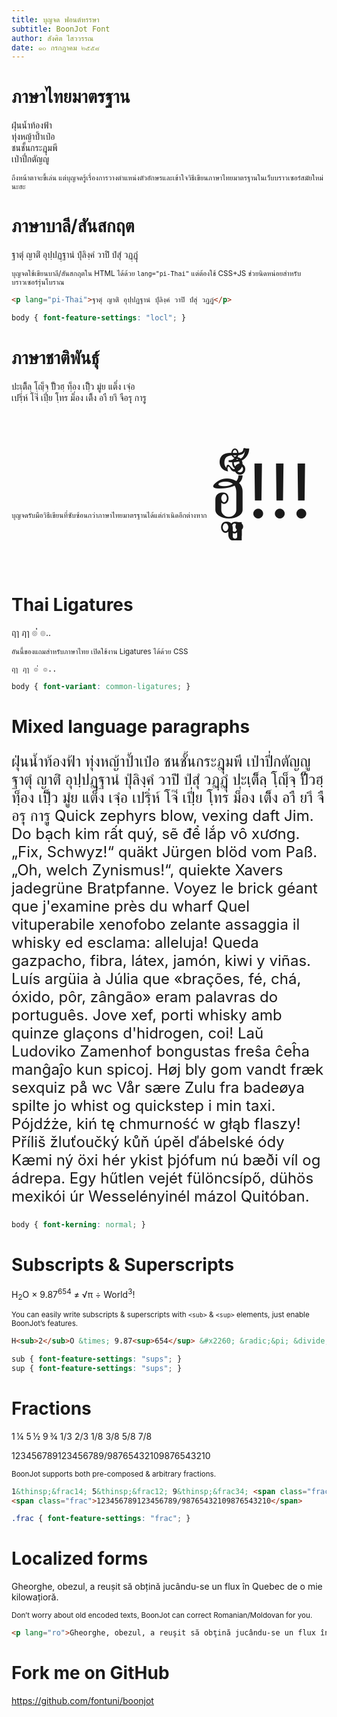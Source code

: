 ```yaml
---
title: บุญจด ฟอนต์หรรษา
subtitle: BoonJot Font
author: สังศิต ไสววรรณ
date: ๑๐ กรกฎาคม ๒๕๕๘
---
```


# ภาษาไทยมาตรฐาน

ฝุ่นน้ำท้องฟ้า  
ทุ่งหญ้าป้ำเป๋อ  
ชนชั้นกระฎุมพี  
เป่าปี่กตัญญู

<small>ถึงหน้าตาจะขี้เล่น แต่บุญจดรู้เรื่องการวางตำแหน่งตัวอักษรและเข้าใจวิธีเขียนภาษาไทยมาตรฐานในเว็บบราวเซอร์สมัยใหม่นะฮะ</small>

# ภาษาบาลี/สันสกฤต

<p lang="pi-Thai">ฐาตุํ ญาติํ อุปฺปฏฺฐานํ ปุํลิงฺคํ วาปิํ ปํสุํ วฏฺฏุํ</p>

<small>บุญจดใช้เขียนบาลี/สันสกฤตใน HTML ได้ด้วย `lang="pi-Thai"` แต่ต้องใช้ CSS+JS ช่วยนิดหน่อยสำหรับบราวเซอร์รุ่นโบราณ</small>

~~~html
<p lang="pi-Thai">ฐาตุํ ญาติํ อุปฺปฏฺฐานํ ปุํลิงฺคํ วาปิํ ปํสุํ วฏฺฏุํ</p>
~~~

~~~css
body { font-feature-settings: "locl"; }
~~~

# ภาษาชาติพันธุ์

ปะเฺติ็ลฺ โฺญฺ็จฺ ปั็วฮฺ ทฺ็อง เปฺิ็ว มูํย แต็่ง เจฺํอ  
เปรฺิ่ห์ โจ๊่ เปฺี่ย โฺทร ม็่อง เติ็ง อาื ยาึ จือรฺุ การฺู

<small>บุญจดรับมือวิธีเขียนที่ซับซ้อนกว่าภาษาไทยมาตรฐานได้แต่กำเนิดอีกต่างหาก <span style="font-size:120px;line-height:2.1em;">ฮฺูุ็ํ้!!!</span></small>

# Thai Ligatures

ฤๅ ฦๅ ๏่่ ๏..

<small>อันนี้ของแถมสำหรับภาษาไทย เปิดใช้งาน Ligatures ได้ด้วย CSS</small>

~~~
ฤๅ ฦๅ ๏่่ ๏..
~~~

~~~css
body { font-variant: common-ligatures; }
~~~

# Mixed language paragraphs

<p style="font-size:24px; text-align:left;">
ฝุ่นน้ำท้องฟ้า ทุ่งหญ้าป้ำเป๋อ ชนชั้นกระฎุมพี เป่าปี่กตัญญู <span lang="pi-Thai">ฐาตุํ ญาติํ อุปฺปฏฺฐานํ ปุํลิงฺคํ วาปิํ ปํสุํ วฏฺฏุํ</span> ปะเฺติ็ลฺ โฺญฺ็จฺ ปั็วฮฺ ทฺ็อง เปฺิ็ว มูํย แต็่ง เจฺํอ เปรฺิ่ห์ โจ๊่ เปฺี่ย โฺทร ม็่อง เติ็ง อาื ยาึ จือรฺุ การฺู Quick zephyrs blow, vexing daft Jim. Do bạch kim rất quý, sẽ để lắp vô xương. „Fix, Schwyz!“ quäkt Jürgen blöd vom Paß. „Oh, welch Zynismus!“, quiekte Xavers jadegrüne Bratpfanne. Voyez le brick géant que j'examine près du wharf Quel vituperabile xenofobo zelante assaggia il whisky ed esclama: alleluja! Queda gazpacho, fibra, látex, jamón, kiwi y viñas. Luís argüia à Júlia que «brações, fé, chá, óxido, pôr, zângão» eram palavras do português. Jove xef, porti whisky amb quinze glaçons d'hidrogen, coi! Laŭ Ludoviko Zamenhof bongustas freŝa ĉeĥa manĝaĵo kun spicoj. Høj bly gom vandt fræk sexquiz på wc Vår sære Zulu fra badeøya spilte jo whist og quickstep i min taxi. Pójdźże, kiń tę chmurność w głąb flaszy! Příliš žluťoučký kůň úpěl ďábelské ódy Kæmi ný öxi hér ykist þjófum nú bæði víl og ádrepa. Egy hűtlen vejét fülöncsípő, dühös mexikói úr Wesselényinél mázol Quitóban.
</p>

~~~css
body { font-kerning: normal; }
~~~

# Subscripts & Superscripts

H<sub>2</sub>O &times; 9.87<sup>654</sup> &#x2260; &radic;&pi; &divide; World<sup>3</sup>!

<small>You can easily write subscripts & superscripts with `<sub>` & `<sup>` elements, just enable BoonJot&rsquo;s features.</small>

~~~html
H<sub>2</sub>O &times; 9.87<sup>654</sup> &#x2260; &radic;&pi; &divide; World<sup>3</sup>!
~~~

~~~css
sub { font-feature-settings: "sups"; }
sup { font-feature-settings: "sups"; }
~~~

# Fractions

1&thinsp;&frac14; 5&thinsp;&frac12; 9&thinsp;&frac34; <span class="frac">1/3 2/3 1/8 3/8 5/8 7/8</span>

<p class="frac">
  123456789123456789/98765432109876543210
</p>

<small>BoonJot supports both pre-composed & arbitrary fractions.</small>

~~~html
1&thinsp;&frac14; 5&thinsp;&frac12; 9&thinsp;&frac34; <span class="frac">1/3 2/3 1/8 3/8 5/8 7/8</span>
<span class="frac">123456789123456789/98765432109876543210</span>
~~~

~~~css
.frac { font-feature-settings: "frac"; }
~~~

# Localized forms

<p lang="ro">Gheorghe, obezul, a reuşit să obţină jucându-se un flux în Quebec de o mie kilowaţioră.</p>

<small>Don&rsquo;t worry about old encoded texts, BoonJot can correct Romanian/Moldovan for you.</small>

~~~html
<p lang="ro">Gheorghe, obezul, a reuşit să obţină jucându-se un flux în Quebec de o mie kilowaţioră.</p>
~~~

# Fork me on GitHub

<https://github.com/fontuni/boonjot>
